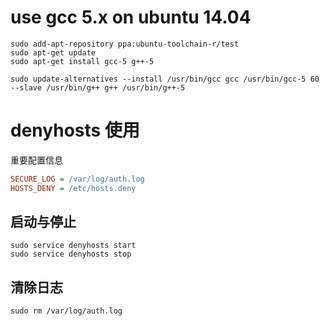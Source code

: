 # use gcc 5.x on ubuntu 14.04 

```shell
sudo add-apt-repository ppa:ubuntu-toolchain-r/test
sudo apt-get update
sudo apt-get install gcc-5 g++-5

sudo update-alternatives --install /usr/bin/gcc gcc /usr/bin/gcc-5 60 --slave /usr/bin/g++ g++ /usr/bin/g++-5
```

# denyhosts 使用

重要配置信息
```ini
SECURE_LOG = /var/log/auth.log
HOSTS_DENY = /etc/hosts.deny
```

## 启动与停止
```shell
sudo service denyhosts start
sudo service denyhosts stop
```

## 清除日志
```shell
sudo rm /var/log/auth.log
```